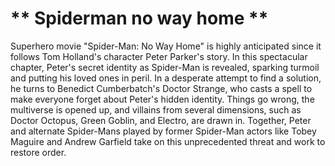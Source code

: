 #   ** Spiderman no way home ** 

 Superhero movie "Spider-Man: No Way Home" is highly anticipated since it follows Tom Holland's character Peter Parker's story. In this spectacular chapter, Peter's secret identity as Spider-Man is revealed, sparking turmoil and putting his loved ones in peril. In a desperate attempt to find a solution, he turns to Benedict Cumberbatch's Doctor Strange, who casts a spell to make everyone forget about Peter's hidden identity. Things go wrong, the multiverse is opened up, and villains from several dimensions, such as Doctor Octopus, Green Goblin, and Electro, are drawn in. Together, Peter and alternate Spider-Mans played by former Spider-Man actors like Tobey Maguire and Andrew Garfield take on this unprecedented threat and work to restore order.
